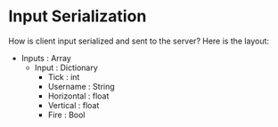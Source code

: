 # Input Serialization

How is client input serialized and sent to the server? Here is the layout:

- Inputs : Array
  - Input : Dictionary
    - Tick : int
    - Username : String
    - Horizontal : float
    - Vertical : float
    - Fire : Bool